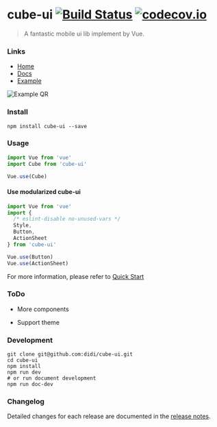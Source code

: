 # cube-ui [![Build Status](https://travis-ci.org/didi/cube-ui.svg?branch=master)](https://travis-ci.org/didi/cube-ui?branch=master) [![codecov.io](http://codecov.io/github/didi/cube-ui/coverage.svg?branch=master)](http://codecov.io/github/didi/cube-ui?branch=master)

> A fantastic mobile ui lib implement by Vue.

### Links

- [Home](https://didi.github.io/cube-ui/)
- [Docs](https://didi.github.io/cube-ui/#/en-US/docs)
- [Example](https://didi.github.io/cube-ui/example/)

![Example QR](./assets/example-qr.png)

### Install

```shell
npm install cube-ui --save
```

### Usage

```js
import Vue from 'vue'
import Cube from 'cube-ui'

Vue.use(Cube)
```

#### Use modularized cube-ui

```js
import Vue from 'vue'
import {
  /* eslint-disable no-unused-vars */
  Style,
  Button,
  ActionSheet
} from 'cube-ui'

Vue.use(Button)
Vue.use(ActionSheet)
```

For more information, please refer to [Quick Start](https://didi.github.io/cube-ui/#/en-US/docs/quick-start)

### ToDo

- More components

- Support theme

### Development

```shell
git clone git@github.com:didi/cube-ui.git
cd cube-ui
npm install
npm run dev
# or run document development
npm run doc-dev
```

### Changelog

Detailed changes for each release are documented in the [release notes](https://github.com/didi/cube-ui/releases).
